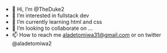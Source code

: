 - 👋 Hi, I’m @TheDuke2
- 👀 I’m interested in fullstack dev
- 🌱 I’m currently learning html and css
- 💞️ I’m looking to collaborate on ...
- 📫 How to reach me aladetomiwa31@gmail.com or on twitter @aladetomiwa2

<!---
TheDuke2/TheDuke2 is a ✨ special ✨ repository because its `README.md` (this file) appears on your GitHub profile.
You can click the Preview link to take a look at your changes.
--->
